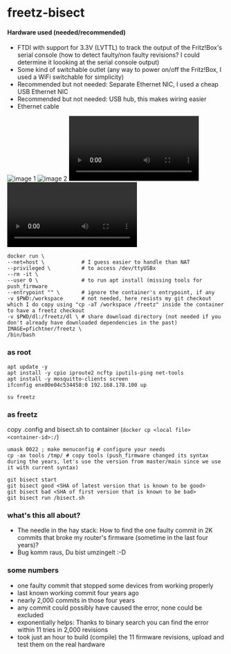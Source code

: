 # freetz-bisect

#### Hardware used (needed/recommended)
- FTDI with support for 3.3V (LVTTL) to track the output of the Fritz!Box's serial console (how to detect faulty/non faulty revisions? I could determine it loooking at the serial console output)
- Some kind of switchable outlet (any way to power on/off the Fritz!Box, I used a WiFi switchable for simplicity) 
- Recommended but not needed: Separate Ethernet NIC, I used a cheap USB Ethernet NIC
- Recommended but not needed: USB hub, this makes wiring easier
- Ethernet cable

![image 1](https://pfichtner.github.io/freetz-bisect/IMG_20220109_124304362.jpg)
![image 2](https://pfichtner.github.io/freetz-bisect/IMG_20220109_124311409.jpg)
![video 1](https://pfichtner.github.io/freetz-bisect/VID_20220109_124042858.mp4)
![video 2](https://pfichtner.github.io/freetz-bisect/VID_20220109_125347238.mp4)

```
docker run \
--net=host \            # I guess easier to handle than NAT
--privileged \          # to access /dev/ttyUSBx
--rm -it \
--user 0 \              # to run apt install (missing tools for push_firmware
--entrypoint "" \       # ignore the container's entrypoint, if any
-v $PWD:/workspace      # not needed, here resists my git checkout which I do copy using "cp -aT /workspace /freetz" inside the container to have a freetz checkout
-v $PWD/dl:/freetz/dl \ # share download directory (not needed if you don't already have downloaded dependencies in the past)
IMAGE=pfichtner/freetz \
/bin/bash
```


### as root
```
apt update -y
apt install -y cpio iproute2 ncftp iputils-ping net-tools
apt install -y mosquitto-clients screen
ifconfig enx00e04c534458:0 192.168.178.100 up
```

```
su freetz
```

### as freetz
copy .config and bisect.sh to container (```docker cp <local file> <container-id>:/```)

```
umask 0022 ; make menuconfig # configure your needs
cp -ax tools /tmp/ # copy tools (push_firmware changed its syntax during the years, let's use the version from master/main since we use it with current syntax)

git bisect start
git bisect good <SHA of latest version that is known to be good>
git bisect bad <SHA of first version that is known to be bad>
git bisect run /bisect.sh 
```

### what's this all about?
- The needle in the hay stack: How to find the one faulty commit in 2K commits that broke my router's firmware (sometime in the last four years)?
- Bug komm raus, Du bist umzingelt :-D

### some numbers
- one faulty commit that stopped some devices from working properly
- last known working commit four years ago
- nearly 2,000 commits in those four years
- any commit could possibly have caused the error, none could be excluded
- exponentially helps: Thanks to binary search you can find the error within 11 tries in 2,000 revisions
- took just an hour to build (compile) the 11 firmware revisions, upload and test them on the real hardware

